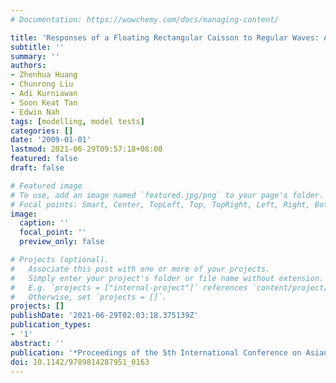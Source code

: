```yaml
---
# Documentation: https://wowchemy.com/docs/managing-content/

title: 'Responses of a Floating Rectangular Caisson to Regular Waves: A Comparison of Measurements with Time-Domain and Frequency-Domain Simulations'
subtitle: ''
summary: ''
authors:
- Zhenhua Huang
- Chunrong Liu
- Adi Kurniawan
- Soon Keat Tan
- Edwin Nah
tags: [modelling, model tests]
categories: []
date: '2009-01-01'
lastmod: 2021-06-29T09:57:18+08:00
featured: false
draft: false

# Featured image
# To use, add an image named `featured.jpg/png` to your page's folder.
# Focal points: Smart, Center, TopLeft, Top, TopRight, Left, Right, BottomLeft, Bottom, BottomRight.
image:
  caption: ''
  focal_point: ''
  preview_only: false

# Projects (optional).
#   Associate this post with one or more of your projects.
#   Simply enter your project's folder or file name without extension.
#   E.g. `projects = ["internal-project"]` references `content/project/deep-learning/index.md`.
#   Otherwise, set `projects = []`.
projects: []
publishDate: '2021-06-29T02:03:18.375139Z'
publication_types:
- '1'
abstract: ''
publication: '*Proceedings of the 5th International Conference on Asian and Pacific Coasts*'
doi: 10.1142/9789814287951_0163
---
```

